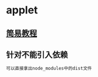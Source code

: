 # applet

## [简易教程](https://developers.weixin.qq.com/miniprogram/dev/quickstart/basic/framework.html#%E5%B0%8F%E7%A8%8B%E5%BA%8F%E7%9A%84%E5%90%AF%E5%8A%A8)

## 针对不能引入依赖

```txt
可以直接拿出node_modules中的dist文件
```
